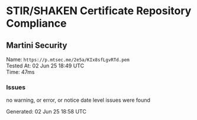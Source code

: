 # STIR/SHAKEN Certificate Repository Compliance

## Martini Security

Name: `https://p.mtsec.me/2e5a/KIx8sfLgvRTd.pem`\
Tested At: 02 Jun 25 18:49 UTC\
Time: 47ms

### Issues

no warning, or error, or notice date level issues were found

Generated: 02 Jun 25 18:58 UTC